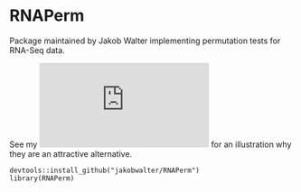 # RNAPerm
Package maintained by Jakob Walter implementing permutation tests for RNA-Seq
data.

See my ![Blogpost](https://jakobwalter.github.io/2022/09/07/Permutation-Tests.html) for an illustration why they are an attractive alternative. 

```
devtools::install_github("jakobwalter/RNAPerm")
library(RNAPerm)
```
